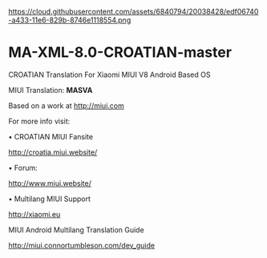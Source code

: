 https://cloud.githubusercontent.com/assets/6840794/20038428/edf06740-a433-11e6-829b-8746e1118554.png

MA-XML-8.0-CROATIAN-master
==========================

CROATIAN Translation For Xiaomi MIUI V8 Android Based OS


 MIUI Translation: **MASVA**

 Based on a work at http://miui.com


 For more info visit:
 
 • CROATIAN MIUI Fansite

   http://croatia.miui.website/
   
 • Forum:

  http://www.miui.website/
  
 • Multilang MIUI Support
 
   http://xiaomi.eu


  MIUI Android Multilang Translation Guide

  http://miui.connortumbleson.com/dev_guide
